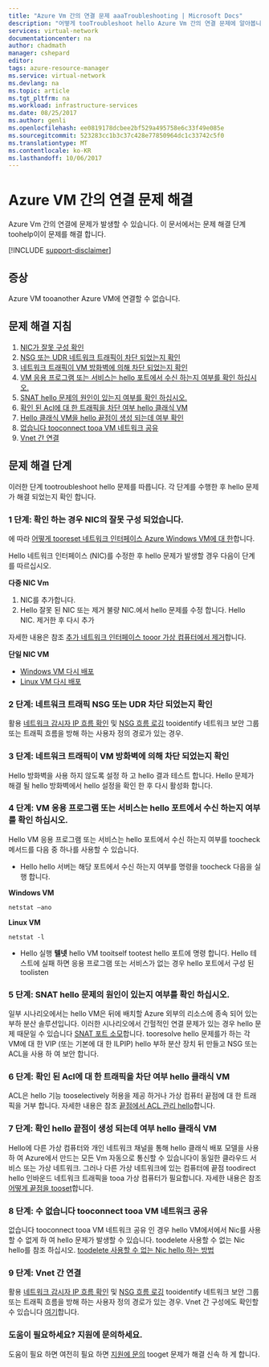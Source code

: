```yaml
---
title: "Azure Vm 간의 연결 문제 aaaTroubleshooting | Microsoft Docs"
description: "어떻게 tooTroubleshoot hello Azure Vm 간의 연결 문제에 알아봅니다."
services: virtual-network
documentationcenter: na
author: chadmath
manager: cshepard
editor: 
tags: azure-resource-manager
ms.service: virtual-network
ms.devlang: na
ms.topic: article
ms.tgt_pltfrm: na
ms.workload: infrastructure-services
ms.date: 08/25/2017
ms.author: genli
ms.openlocfilehash: ee0819178dcbee2bf529a495758e6c33f49e085e
ms.sourcegitcommit: 523283cc1b3c37c428e77850964dc1c33742c5f0
ms.translationtype: MT
ms.contentlocale: ko-KR
ms.lasthandoff: 10/06/2017
---
```

# <a name="troubleshooting-connectivity-problems-between-azure-vms"></a>Azure VM 간의 연결 문제 해결

Azure Vm 간의 연결에 문제가 발생할 수 있습니다. 이 문서에서는 문제 해결 단계 toohelp이이 문제를 해결 합니다. 

[!INCLUDE [support-disclaimer](../../includes/support-disclaimer.md)]

## <a name="symptom"></a>증상

Azure VM tooanother Azure VM에 연결할 수 없습니다.

## <a name="troubleshooting-guidance"></a>문제 해결 지침 

1. [NIC가 잘못 구성 확인](#step-1-check-if-nic-is-misconfigured)
2. [NSG 또는 UDR 네트워크 트래픽이 차단 되었는지 확인](#step-2-check-if-network-traffic-is-blocked-by-nsg-or-udr)
3. [네트워크 트래픽이 VM 방화벽에 의해 차단 되었는지 확인](#step-3-check-if-network-traffic-is-blocked-by-vm-firewall)
4. [VM 응용 프로그램 또는 서비스는 hello 포트에서 수신 하는지 여부를 확인 하십시오.](#step-4-check-whether-vm-app-or-service-is-listening-on-the-port)
5. [SNAT hello 문제의 원인이 있는지 여부를 확인 하십시오.](#step-5-check-whether-the-problem-is-caused-by-snat)
6. [확인 된 Acl에 대 한 트래픽을 차단 여부 hello 클래식 VM](#step-6-check-whether-traffic-is-blocked-by-acls-for-the-classic-vm)
7. [Hello 클래식 VM을 hello 끝점이 생성 되는데 여부 확인](#step-7-check-whether-the-endpoint-is-created-for-the-classic-vm)
8. [없습니다 tooconnect tooa VM 네트워크 공유](#step-8-unable-to-connect-to-a-vm-network-share)
9. [Vnet 간 연결](#step-9-inter-vnet-connectivity)

## <a name="troubleshooting-steps"></a>문제 해결 단계

이러한 단계 tootroubleshoot hello 문제를 따릅니다. 각 단계를 수행한 후 hello 문제가 해결 되었는지 확인 합니다. 

### <a name="step-1-check-if-nic-is-misconfigured"></a>1 단계: 확인 하는 경우 NIC의 잘못 구성 되었습니다.

에 따라 [어떻게 tooreset 네트워크 인터페이스 Azure Windows VM에 대 한](../virtual-machines/windows/reset-network-interface.md)합니다. 

Hello 네트워크 인터페이스 (NIC)를 수정한 후 hello 문제가 발생할 경우 다음이 단계를 따르십시오.

**다중 NIC Vm**

1. NIC를 추가합니다.
2. Hello 잘못 된 NIC 또는 제거 불량 NIC.에서 hello 문제를 수정 합니다.  Hello NIC. 제거한 후 다시 추가

자세한 내용은 참조 [추가 네트워크 인터페이스 tooor 가상 컴퓨터에서 제거](virtual-network-network-interface-vm.md)합니다.

**단일 NIC VM** 

- [Windows VM 다시 배포](../virtual-machines/windows/redeploy-to-new-node.md)
- [Linux VM 다시 배포](../virtual-machines/linux/redeploy-to-new-node.md)

### <a name="step-2-check-if-network-traffic-is-blocked-by-nsg-or-udr"></a>2 단계: 네트워크 트래픽 NSG 또는 UDR 차단 되었는지 확인

활용 [네트워크 감시자 IP 흐름 확인](../network-watcher/network-watcher-ip-flow-verify-overview.md) 및 [NSG 흐름 로깅](../network-watcher/network-watcher-nsg-flow-logging-overview.md) tooidentify 네트워크 보안 그룹 또는 트래픽 흐름을 방해 하는 사용자 정의 경로가 있는 경우.

### <a name="step-3-check-if-network-traffic-is-blocked-by-vm-firewall"></a>3 단계: 네트워크 트래픽이 VM 방화벽에 의해 차단 되었는지 확인

Hello 방화벽을 사용 하지 않도록 설정 하 고 hello 결과 테스트 합니다. Hello 문제가 해결 될 hello 방화벽에서 hello 설정을 확인 한 후 다시 활성화 합니다.

### <a name="step-4-check-whether-vm-app-or-service-is-listening-on-hello-port"></a>4 단계: VM 응용 프로그램 또는 서비스는 hello 포트에서 수신 하는지 여부를 확인 하십시오.

Hello VM 응용 프로그램 또는 서비스는 hello 포트에서 수신 하는지 여부를 toocheck 메서드를 다음 중 하나를 사용할 수 있습니다.

- Hello hello 서버는 해당 포트에서 수신 하는지 여부를 명령을 toocheck 다음을 실행 합니다.

**Windows VM**

    netstat –ano

**Linux VM**

    netstat -l

- Hello 실행 **텔넷** hello VM tooitself tootest hello 포트에 명령 합니다. Hello 테스트에 실패 하면 응용 프로그램 또는 서비스가 없는 경우 hello 포트에서 구성 된 toolisten

### <a name="step-5-check-whether-hello-problem-is-caused-by-snat"></a>5 단계: SNAT hello 문제의 원인이 있는지 여부를 확인 하십시오.

일부 시나리오에서는 hello VM은 뒤에 배치할 Azure 외부의 리소스에 종속 되어 있는 부하 분산 솔루션입니다. 이러한 시나리오에서 간헐적인 연결 문제가 있는 경우 hello 문제 때문일 수 있습니다 [SNAT 포트 소모](../load-balancer/load-balancer-outbound-connections.md)합니다. tooresolve hello 문제를가 하는 각 VM에 대 한 VIP (또는 기본에 대 한 ILPIP) hello 부하 분산 장치 뒤 만들고 NSG 또는 ACL을 사용 하 여 보안 합니다. 

### <a name="step-6-check-whether-traffic-is-blocked-by-acls-for-hello-classic-vm"></a>6 단계: 확인 된 Acl에 대 한 트래픽을 차단 여부 hello 클래식 VM

ACL은 hello 기능 tooselectively 허용을 제공 하거나 가상 컴퓨터 끝점에 대 한 트래픽을 거부 합니다. 자세한 내용은 참조 [끝점에서 ACL 관리 hello](../virtual-machines/windows/classic/setup-endpoints.md#manage-the-acl-on-an-endpoint)합니다.

### <a name="step-7-check-whether-hello-endpoint-is-created-for-hello-classic-vm"></a>7 단계: 확인 hello 끝점이 생성 되는데 여부 hello 클래식 VM

Hello에 다른 가상 컴퓨터와 개인 네트워크 채널을 통해 hello 클래식 배포 모델을 사용 하 여 Azure에서 만드는 모든 Vm 자동으로 통신할 수 있습니다이 동일한 클라우드 서비스 또는 가상 네트워크. 그러나 다른 가상 네트워크에 있는 컴퓨터에 끝점 toodirect hello 인바운드 네트워크 트래픽을 tooa 가상 컴퓨터가 필요합니다. 자세한 내용은 참조 [어떻게 끝점을 tooset](../virtual-machines/windows/classic/setup-endpoints.md)합니다.

### <a name="step-8-unable-tooconnect-tooa-vm-network-share"></a>8 단계: 수 없습니다 tooconnect tooa VM 네트워크 공유

없습니다 tooconnect tooa VM 네트워크 공유 인 경우 hello VM에서에서 Nic를 사용할 수 없게 하 여 hello 문제가 발생할 수 있습니다. toodelete 사용할 수 없는 Nic hello를 참조 하십시오. [toodelete 사용할 수 없는 Nic hello 하는 방법](../virtual-machines/windows/reset-network-interface.md#delete-the-unavailable-nics)

### <a name="step-9-inter-vnet-connectivity"></a>9 단계: Vnet 간 연결

활용 [네트워크 감시자 IP 흐름 확인](../network-watcher/network-watcher-ip-flow-verify-overview.md) 및 [NSG 흐름 로깅](../network-watcher/network-watcher-nsg-flow-logging-overview.md) tooidentify 네트워크 보안 그룹 또는 트래픽 흐름을 방해 하는 사용자 정의 경로가 있는 경우. Vnet 간 구성에도 확인할 수 있습니다 [여기](https://support.microsoft.com/en-us/help/4032151/configuring-and-validating-vnet-or-vpn-connections)합니다.

### <a name="need-help-contact-support"></a>도움이 필요하세요? 지원에 문의하세요.
도움이 필요 하면 여전히 필요 하면 [지원에 문의](https://portal.azure.com/?#blade/Microsoft_Azure_Support/HelpAndSupportBlade) tooget 문제가 해결 신속 하 게 합니다.
